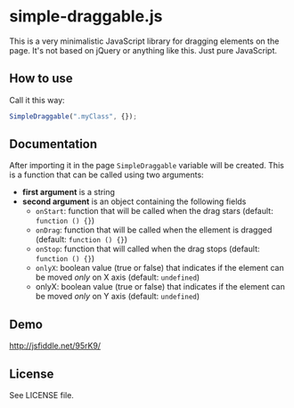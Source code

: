 simple-draggable.js
===================

This is a very minimalistic JavaScript library for dragging elements on the page.
It's not based on jQuery or anything like this. Just pure JavaScript.

## How to use
Call it this way:

```js
SimpleDraggable(".myClass", {});
```

## Documentation

After importing it in the page `SimpleDraggable` variable will be created. This is a function that can be called using two arguments:

 - **first argument** is a string
 - **second argument** is an object containing the following fields
   - `onStart`: function that will be called when the drag stars (default: `function () {}`)
   - `onDrag`: function that will be called when the ellement is dragged (default: `function () {}`)
   - `onStop`: function that will called when the drag stops (default: `function () {}`)
   - `onlyX`: boolean value (true or false) that indicates if the element can be moved *only* on X axis (default: `undefined`)
   - onlyX: boolean value (true or false) that indicates if the element can be moved *only* on Y axis (default: `undefined`)

## Demo
http://jsfiddle.net/95rK9/

## License
See LICENSE file.
